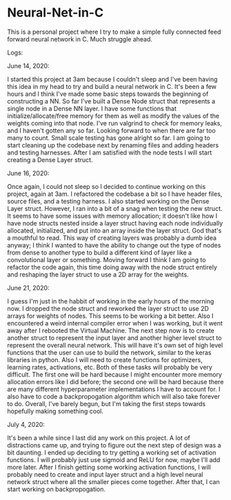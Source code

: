 # Neural-Net-in-C

This is a personal project where I try to make a simple fully connected feed forward neural network in C. Much struggle ahead.


Logs:


June 14, 2020:

I started this project at 3am because I couldn't sleep and I've been having this idea in my head to try and build a neural network in C. It's been a few hours and I think I've made some basic steps towards the beginning of constructing a NN. So far I've built a Dense Node struct that represents a single node in a Dense NN layer. I have some functions that initialize/allocate/free memory for them as well as modify the values of the weights coming into that node. I've run valgrind to check for memory leaks, and I haven't gotten any so far. Looking forward to when there are far too many to count. Small scale testing has gone alright so far. I am going to start cleaning up the codebase next by renaming files and adding headers and testing harnesses. After I am satisfied with the node tests I will start creating a Dense Layer struct.


June 16, 2020:

Once again, I could not sleep so I decided to continue working on this project, again at 3am. I refactored the codebase a bit so I have header files, source files, and a testing harness. I also started working on the Dense Layer struct. However, I ran into a bit of a snag when testing the new struct. It seems to have some issues with memory allocation; it doesn't like how I have node structs nested inside a layer struct having each node individually allocated, initialized, and put into an array inside the layer struct. God that's a mouthful to read. This way of creating layers was probably a dumb idea anyway; I think I wanted to have the ability to change out the type of nodes from dense to another type to build a different kind of layer like a convolutional layer or something. Moving forward I think I am going to refactor the code again, this time doing away with the node struct entirely and reshaping the layer struct to use a 2D array for the weights.

June 21, 2020:

I guess I'm just in the habbit of working in the early hours of the morning now. I dropped the node struct and reworked the layer struct to use 2D arrays for weights of nodes. This seems to be working a bit better. Also I encountered a weird internal compiler error when I was working, but it went away after I rebooted the Virtual Machine. The next step now is to create another struct to represent the input layer and another higher level struct to represent the overall neural network. This will have it's own set of high level functions that the user can use to build the network, similar to the keras libraries in python. Also I will need to create functions for optimizers, learning rates, activations, etc. Both of these tasks will probably be very difficult. The first one will be hard because I might encounter more memory allocation errors like I did before; the second one will be hard because there are many different hyperparameter implementations I have to account for. I also have to code a backpropogation algorithm which will also take forever to do. Overall, I've barely begun, but I'm taking the first steps towards hopefully making something cool.

July 4, 2020:

It's been a while since I last did any work on this project. A lot of distractions came up, and trying to figure out the next step of design was a bit daunting. I ended up deciding to try getting a working set of activation functions. I will probably just use sigmoid and ReLU for now, maybe I'll add more later. After I finish getting some working activation functions, I will probably need to create and input layer struct and a high level neural network struct where all the smaller pieces come together. After that, I can start working on backpropogation.

